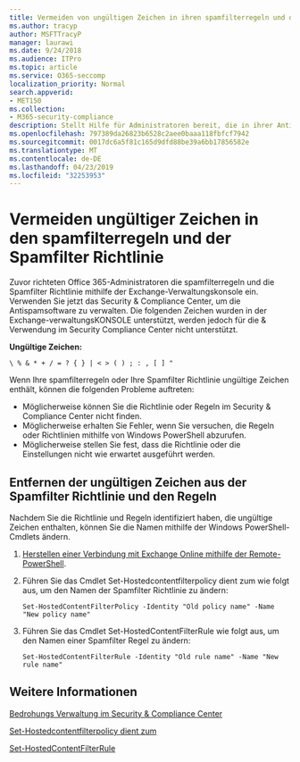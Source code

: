 ```yaml
---
title: Vermeiden von ungültigen Zeichen in ihren spamfilterregeln und der Spamfilter Richtlinie
ms.author: tracyp
author: MSFTTracyP
manager: laurawi
ms.date: 9/24/2018
ms.audience: ITPro
ms.topic: article
ms.service: O365-seccomp
localization_priority: Normal
search.appverid:
- MET150
ms.collection:
- M365-security-compliance
description: Stellt Hilfe für Administratoren bereit, die in ihrer Antispamsoftware ungültige Zeichen enthalten und beim Versuch, das Security &amp; Compliance Center zu verwenden, Probleme auftreten.
ms.openlocfilehash: 797389da26823b6528c2aee0baaa118fbfcf7942
ms.sourcegitcommit: 0017dc6a5f81c165d9dfd88be39a6bb17856582e
ms.translationtype: MT
ms.contentlocale: de-DE
ms.lasthandoff: 04/23/2019
ms.locfileid: "32253953"
---
```

# <a name="avoid-invalid-characters-in-your-spam-filter-rules-and-spam-filter-policy"></a>Vermeiden ungültiger Zeichen in den spamfilterregeln und der Spamfilter Richtlinie 

Zuvor richteten Office 365-Administratoren die spamfilterregeln und die Spamfilter Richtlinie mithilfe der Exchange-Verwaltungskonsole ein. Verwenden Sie jetzt das Security &amp; Compliance Center, um die Antispamsoftware zu verwalten. Die folgenden Zeichen wurden in der Exchange-verwaltungsKONSOLE unterstützt, werden jedoch für die &amp; Verwendung im Security Compliance Center nicht unterstützt.  

**Ungültige Zeichen:**
  
```\ % & * + / = ? { } | < > ( ) ; : , [ ] "```

Wenn Ihre spamfilterregeln oder Ihre Spamfilter Richtlinie ungültige Zeichen enthält, können die folgenden Probleme auftreten:
- Möglicherweise können Sie die Richtlinie oder Regeln im Security &amp; Compliance Center nicht finden.
- Möglicherweise erhalten Sie Fehler, wenn Sie versuchen, die Regeln oder Richtlinien mithilfe von Windows PowerShell abzurufen.
- Möglicherweise stellen Sie fest, dass die Richtlinie oder die Einstellungen nicht wie erwartet ausgeführt werden.

## <a name="remove-the-invalid-characters-from-the-spam-filter-policy-and-rules"></a>Entfernen der ungültigen Zeichen aus der Spamfilter Richtlinie und den Regeln

Nachdem Sie die Richtlinie und Regeln identifiziert haben, die ungültige Zeichen enthalten, können Sie die Namen mithilfe der Windows PowerShell-Cmdlets ändern. 

1. [Herstellen einer Verbindung mit Exchange Online mithilfe der Remote-PowerShell](https://docs.microsoft.com/powershell/exchange/exchange-online/connect-to-exchange-online-powershell/connect-to-exchange-online-powershell?view=exchange-ps).
    
2. Führen Sie das Cmdlet Set-Hostedcontentfilterpolicy dient zum wie folgt aus, um den Namen der Spamfilter Richtlinie zu ändern:
    
    ```
    Set-HostedContentFilterPolicy -Identity "Old policy name" -Name "New policy name"
    ```  

3. Führen Sie das Cmdlet Set-HostedContentFilterRule wie folgt aus, um den Namen einer Spamfilter Regel zu ändern:
    
    ```
    Set-HostedContentFilterRule -Identity "Old rule name" -Name "New rule name"
    ```  

  
 ## <a name="for-more-information"></a>Weitere Informationen

[Bedrohungs Verwaltung im Security &amp; Compliance Center](threat-management.md)
  
[Set-Hostedcontentfilterpolicy dient zum](https://docs.microsoft.com/powershell/module/exchange/antispam-antimalware/set-hostedcontentfilterpolicy?view=exchange-ps)

[Set-HostedContentFilterRule](https://docs.microsoft.com/powershell/module/exchange/antispam-antimalware/set-hostedcontentfilterrule?view=exchange-ps)
